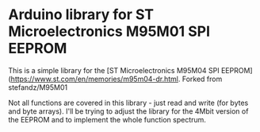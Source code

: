 # Arduino library for ST Microelectronics M95M01 SPI EEPROM

This is a simple library for the [ST Microelectronics M95M04 SPI EEPROM](https://www.st.com/en/memories/m95m04-dr.html. Forked from stefandz/M95M01

Not all functions are covered in this library - just read and write (for bytes and byte arrays). I'll be trying to adjust the library for the 4Mbit version of the EEPROM and to implement the whole function spectrum.
